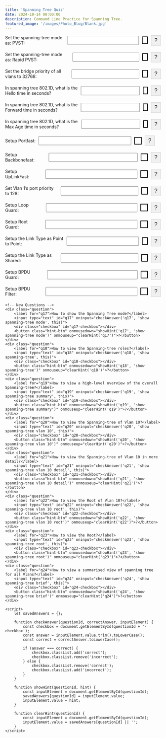 ```yaml
---
title: 'Spanning Tree Quiz'
date: 2024-10-14 00:00:00
description: Command Line Practice for Spanning Tree.
featured_image: '/images/Photo_Blog/Blank.jpg'
---
```


<head>
    <style>
        .question {
            display: flex;
            align-items: center;
            margin-bottom: 20px;
        }
        .question label {
            margin-right: 10px;
        }
        .checkbox {
            width: 20px;
            height: 20px;
            border: 2px solid #000;
            margin-left: 10px;
        }
        .correct {
            background-color: green;
        }
        .incorrect {
            background-color: red;
        }
        input[type="text"] {
            padding: 5px;
            width: 300px;
        }
        .hint-btn {
            margin-left: 10px;
            font-size: 18px;
            background-color: #f0f0f0;
            border: 1px solid #ccc;
            padding: 5px 10px;
            cursor: pointer;
        }
        .hint-btn:active {
            background-color: #e0e0e0;
        }
    </style>
</head>
<body>
    <div class="question">
        <label for="q1">Set the spanning-tree mode as: PVST:</label>
        <input type="text" id="q1" oninput="checkAnswer('q1', 'spanning-tree mode pvst', this)">
        <div class="checkbox" id="q1-checkbox"></div>
        <button class="hint-btn" onmousedown="showHint('q1', 'spanning-tree mode pvst')" onmouseup="clearHint('q1')">?</button>
    </div>
    <div class="question">
        <label for="q2">Set the spanning-tree mode as: Rapid PVST:</label>
        <input type="text" id="q2" oninput="checkAnswer('q2', 'spanning-tree mode rapid-pvst', this)">
        <div class="checkbox" id="q2-checkbox"></div>
        <button class="hint-btn" onmousedown="showHint('q2', 'spanning-tree mode rapid-pvst')" onmouseup="clearHint('q2')">?</button>
    </div>
    <div class="question">
        <label for="q3">Set the bridge priority of all vlans to 32768:</label>
        <input type="text" id="q3" oninput="checkAnswer('q3', 'spanning-tree vlan 1-4094 priority 32768', this)">
        <div class="checkbox" id="q3-checkbox"></div>
        <button class="hint-btn" onmousedown="showHint('q3', 'spanning-tree vlan 1-4094 priority 32768')" onmouseup="clearHint('q3')">?</button>
    </div>
    <div class="question">
        <label for="q4">In spanning tree 802.1D, what is the Hello time in seconds?</label>
        <input type="text" id="q4" oninput="checkAnswer('q4', '2', this)">
        <div class="checkbox" id="q4-checkbox"></div>
        <button class="hint-btn" onmousedown="showHint('q4', '2')" onmouseup="clearHint('q4')">?</button>
    </div>
    <div class="question">
        <label for="q5">In spanning tree 802.1D, what is the Forward time in seconds?</label>
        <input type="text" id="q5" oninput="checkAnswer('q5', '15', this)">
        <div class="checkbox" id="q5-checkbox"></div>
        <button class="hint-btn" onmousedown="showHint('q5', '15')" onmouseup="clearHint('q5')">?</button>
    </div>
    <div class="question">
        <label for="q6">In spanning tree 802.1D, what is the Max Age time in seconds?</label>
        <input type="text" id="q6" oninput="checkAnswer('q6', '20', this)">
        <div class="checkbox" id="q6-checkbox"></div>
        <button class="hint-btn" onmousedown="showHint('q6', '20')" onmouseup="clearHint('q6')">?</button>
    </div>
    <div class="question">
        <label for="q7">Setup Portfast:</label>
        <input type="text" id="q7" oninput="checkAnswer('q7', 'spanning-tree portfast', this)">
        <div class="checkbox" id="q7-checkbox"></div>
        <button class="hint-btn" onmousedown="showHint('q7', 'spanning-tree portfast')" onmouseup="clearHint('q7')">?</button>
    </div>
    <div class="question">
        <label for="q8">Setup Backbonefast:</label>
        <input type="text" id="q8" oninput="checkAnswer('q8', 'spanning-tree backbonefast', this)">
        <div class="checkbox" id="q8-checkbox"></div>
        <button class="hint-btn" onmousedown="showHint('q8', 'spanning-tree backbonefast')" onmouseup="clearHint('q8')">?</button>
    </div>
    <div class="question">
        <label for="q9">Setup UpLinkFast:</label>
        <input type="text" id="q9" oninput="checkAnswer('q9', 'spanning-tree uplinkfast', this)">
        <div class="checkbox" id="q9-checkbox"></div>
        <button class="hint-btn" onmousedown="showHint('q9', 'spanning-tree uplinkfast')" onmouseup="clearHint('q9')">?</button>
    </div>
    <div class="question">
        <label for="q10">Set Vlan 1’s port priority to 128:</label>
        <input type="text" id="q10" oninput="checkAnswer('q10', 'spanning-tree vlan 1 port-priority 128', this)">
        <div class="checkbox" id="q10-checkbox"></div>
        <button class="hint-btn" onmousedown="showHint('q10', 'spanning-tree vlan 1 port-priority 128')" onmouseup="clearHint('q10')">?</button>
    </div>
    <div class="question">
        <label for="q11">Setup Loop Guard:</label>
        <input type="text" id="q11" oninput="checkAnswer('q11', 'spanning-tree guard loop', this)">
        <div class="checkbox" id="q11-checkbox"></div>
        <button class="hint-btn" onmousedown="showHint('q11', 'spanning-tree guard loop')" onmouseup="clearHint('q11')">?</button>
    </div>
    <div class="question">
        <label for="q12">Setup Root Guard:</label>
        <input type="text" id="q12" oninput="checkAnswer('q12', 'spanning-tree root guard', this)">
        <div class="checkbox" id="q12-checkbox"></div>
        <button class="hint-btn" onmousedown="showHint('q12', 'spanning-tree root guard')" onmouseup="clearHint('q12')">?</button>
    </div>
    <div class="question">
        <label for="q13">Setup the Link Type as Point to Point:</label>
        <input type="text" id="q13" oninput="checkAnswer('q13', 'spanning-tree link-type point-to-point', this)">
        <div class="checkbox" id="q13-checkbox"></div>
        <button class="hint-btn" onmousedown="showHint('q13', 'spanning-tree link-type point-to-point')" onmouseup="clearHint('q13')">?</button>
    </div>
    <div class="question">
        <label for="q14">Setup the Link Type as Shared:</label>
        <input type="text" id="q14" oninput="checkAnswer('q14', 'spanning-tree link-type shared', this)">
        <div class="checkbox" id="q14-checkbox"></div>
        <button class="hint-btn" onmousedown="showHint('q14', 'spanning-tree link-type shared')" onmouseup="clearHint('q14')">?</button>
    </div>
    <div class="question">
        <label for="q15">Setup BPDU Guard:</label>
        <input type="text" id="q15" oninput="checkAnswer('q15', 'spanning-tree bpduguard enable', this)">
        <div class="checkbox" id="q15-checkbox"></div>
        <button class="hint-btn" onmousedown="showHint('q15', 'spanning-tree bpduguard enable')" onmouseup="clearHint('q15')">?</button>
    </div>
    <div class="question">
        <label for="q16">Setup BPDU Filter:</label>
        <input type="text" id="q16" oninput="checkAnswer('q16', 'spanning-tree bpdufilter enable', this)">
        <div class="checkbox" id="q16-checkbox"></div>
        <button class="hint-btn" onmousedown="showHint('q16', 'spanning-tree bpdufilter enable')" onmouseup="clearHint('q16')">?</button>
    </div>

    <!-- New Questions -->
    <div class="question">
        <label for="q17">How to show the Spanning Tree mode?</label>
        <input type="text" id="q17" oninput="checkAnswer('q17', 'show spanning-tree mode', this)">
        <div class="checkbox" id="q17-checkbox"></div>
        <button class="hint-btn" onmousedown="showHint('q17', 'show spanning-tree mode')" onmouseup="clearHint('q17')">?</button>
    </div>
    <div class="question">
        <label for="q18">How to view the Spanning-tree roles?</label>
        <input type="text" id="q18" oninput="checkAnswer('q18', 'show spanning-tree', this)">
        <div class="checkbox" id="q18-checkbox"></div>
        <button class="hint-btn" onmousedown="showHint('q18', 'show spanning-tree')" onmouseup="clearHint('q18')">?</button>
    </div>
    <div class="question">
        <label for="q19">How to view a high-level overview of the overall Spanning-tree?</label>
        <input type="text" id="q19" oninput="checkAnswer('q19', 'show spanning-tree summary', this)">
        <div class="checkbox" id="q19-checkbox"></div>
        <button class="hint-btn" onmousedown="showHint('q19', 'show spanning-tree summary')" onmouseup="clearHint('q19')">?</button>
    </div>
    <div class="question">
        <label for="q20">How to view the Spanning-tree of Vlan 10?</label>
        <input type="text" id="q20" oninput="checkAnswer('q20', 'show spanning-tree vlan 10', this)">
        <div class="checkbox" id="q20-checkbox"></div>
        <button class="hint-btn" onmousedown="showHint('q20', 'show spanning-tree vlan 10')" onmouseup="clearHint('q20')">?</button>
    </div>
    <div class="question">
        <label for="q21">How to view the Spanning-tree of Vlan 10 in more detail?</label>
        <input type="text" id="q21" oninput="checkAnswer('q21', 'show spanning-tree vlan 10 detail', this)">
        <div class="checkbox" id="q21-checkbox"></div>
        <button class="hint-btn" onmousedown="showHint('q21', 'show spanning-tree vlan 10 detail')" onmouseup="clearHint('q21')">?</button>
    </div>
    <div class="question">
        <label for="q22">How to view the Root of Vlan 10?</label>
        <input type="text" id="q22" oninput="checkAnswer('q22', 'show spanning-tree vlan 10 root', this)">
        <div class="checkbox" id="q22-checkbox"></div>
        <button class="hint-btn" onmousedown="showHint('q22', 'show spanning-tree vlan 10 root')" onmouseup="clearHint('q22')">?</button>
    </div>
    <div class="question">
        <label for="q23">How to view the Root?</label>
        <input type="text" id="q23" oninput="checkAnswer('q23', 'show spanning-tree root', this)">
        <div class="checkbox" id="q23-checkbox"></div>
        <button class="hint-btn" onmousedown="showHint('q23', 'show spanning-tree root')" onmouseup="clearHint('q23')">?</button>
    </div>
    <div class="question">
        <label for="q24">How to view a summarised view of spanning tree for all Vlans?</label>
        <input type="text" id="q24" oninput="checkAnswer('q24', 'show spanning-tree brief', this)">
        <div class="checkbox" id="q24-checkbox"></div>
        <button class="hint-btn" onmousedown="showHint('q24', 'show spanning-tree brief')" onmouseup="clearHint('q24')">?</button>
    </div>

    <script>
        let savedAnswers = {};

        function checkAnswer(questionId, correctAnswer, inputElement) {
            const checkbox = document.getElementById(questionId + '-checkbox');
            const answer = inputElement.value.trim().toLowerCase();
            const correct = correctAnswer.toLowerCase();

            if (answer === correct) {
                checkbox.classList.add('correct');
                checkbox.classList.remove('incorrect');
            } else {
                checkbox.classList.remove('correct');
                checkbox.classList.add('incorrect');
            }
        }

        function showHint(questionId, hint) {
            const inputElement = document.getElementById(questionId);
            savedAnswers[questionId] = inputElement.value;
            inputElement.value = hint;
        }

        function clearHint(questionId) {
            const inputElement = document.getElementById(questionId);
            inputElement.value = savedAnswers[questionId] || '';
        }
    </script>

</body>
